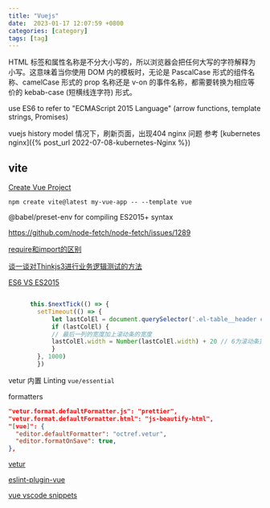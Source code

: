```yaml
---
title: "Vuejs"
date:  2023-01-17 12:07:59 +0800
categories: [category]
tags: [tag]
---
```


HTML 标签和属性名称是不分大小写的，所以浏览器会把任何大写的字符解释为小写。这意味着当你使用 DOM 内的模板时，无论是 PascalCase 形式的组件名称、camelCase 形式的 prop 名称还是 v-on 的事件名称，都需要转换为相应等价的 kebab-case (短横线连字符) 形式。

use ES6 to refer to "ECMAScript 2015 Language" (arrow functions, template strings, Promises)


vuejs history model 情况下，刷新页面，出现404 nginx 问题 参考 [kubernetes nginx]({% post_url  2022-07-08-kubernetes-Nginx %})


##  vite

[Create Vue Project](https://vitejs.cn/vite3-cn/guide/#scaffolding-your-first-vite-project)

`npm create vite@latest my-vue-app -- --template vue`





@babel/preset-env for compiling ES2015+ syntax

https://github.com/node-fetch/node-fetch/issues/1289

[require和import的区别](https://zhuanlan.zhihu.com/p/121770261)

[谈一谈对Thinkjs3进行业务逻辑测试的方法](https://www.juhe.cn/news/index/id/2575)

[ES6 VS ES2015](https://bytearcher.com/articles/es6-vs-es2015-name/)

```js

      this.$nextTick(() => {
        setTimeout(() => {
            let lastColEl = document.querySelector('.el-table__header colgroup col:last-child')
            if (lastColEl) {
            // 最后一列的宽度加上滚动条的宽度
            lastColEl.width = Number(lastColEl.width) + 20 // 6为滚动条宽度
            }
        }, 1000)
        })
```



vetur 内置 Linting `vue/essential`

formatters

  ```json
  "vetur.format.defaultFormatter.js": "prettier",
  "vetur.format.defaultFormatter.html": "js-beautify-html",
  "[vue]": {
    "editor.defaultFormatter": "octref.vetur",
    "editor.formatOnSave": true,
  },
  ```

[vetur](https://marketplace.visualstudio.com/items?itemName=octref.vetur)

[eslint-plugin-vue](https://eslint.vuejs.org/)

[vue vscode snippets](https://marketplace.visualstudio.com/items?itemName=sdras.vue-vscode-snippets)
